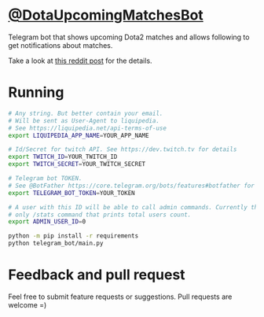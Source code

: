 # [@DotaUpcomingMatchesBot](https://t.me/DotaUpcomingMatchesBot)
Telegram bot that shows upcoming Dota2 matches and allows following to get 
notifications about matches.

Take a look at 
[this reddit post](https://www.reddit.com/r/DotA2/comments/10ifgvy/telegram_bot_that_tracks_upcoming_dota2_matches/)
for the details.


# Running
```bash
# Any string. But better contain your email. 
# Will be sent as User-Agent to liquipedia. 
# See https://liquipedia.net/api-terms-of-use
export LIQUIPEDIA_APP_NAME=YOUR_APP_NAME

# Id/Secret for twitch API. See https://dev.twitch.tv for details
export TWITCH_ID=YOUR_TWITCH_ID
export TWITCH_SECRET=YOUR_TWITCH_SECRET

# Telegram bot TOKEN. 
# See @BotFather https://core.telegram.org/bots/features#botfather for details
export TELEGRAM_BOT_TOKEN=YOUR_TOKEN

# A user with this ID will be able to call admin commands. Currently this is
# only /stats command that prints total users count.
export ADMIN_USER_ID=0

python -m pip install -r requirements
python telegram_bot/main.py
```

# Feedback and pull request
Feel free to submit feature requests or suggestions. Pull requests are welcome =)
